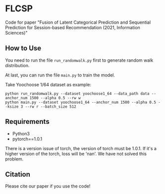 # FLCSP
Code for paper "Fusion of Latent Categorical Prediction and Sequential Prediction for Session-based Recommendation (2021, Information Sciences)"

## How to Use

You need to run the file `run_randomwalk.py` first to generate random walk distribution.

At last, you can run the file `main.py` to train the model.

Take Yoochoose 1/64 dataset as example:
```
python run_randomwalk.py --dataset yoochoose1_64 --data_path data --anchor_num 1500 --alpha 0.5 --rw w
python main.py --dataset yoochoose1_64 --anchor_num 1500 --alpha 0.5 --ksize 3 --rw r --batch_size 512
```

## Requirements

- Python3
- pytorch==1.0.1

There is a version issue of torch, the version of torch must be 1.0.1. If it's a higher version of the torch, loss will be 'nan'. We have not solved this problem.

## Citation
Please cite our paper if you use the code!

